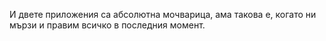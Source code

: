 И двете приложения са абсолютна мочварица, ама такова е, когато ни мързи и правим всичко в последния момент.